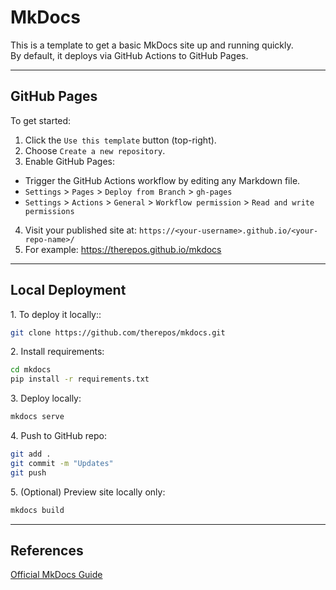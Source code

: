 # MkDocs

This is a template to get a basic MkDocs site up and running quickly.  
By default, it deploys via GitHub Actions to GitHub Pages.

---

## GitHub Pages
To get started:

1. Click the `Use this template` button (top-right).  
2. Choose `Create a new repository`.  
3. Enable GitHub Pages:  
- Trigger the GitHub Actions workflow by editing any Markdown file.  
- `Settings` > `Pages` > `Deploy from Branch` > `gh-pages`  
- `Settings` > `Actions` > `General` > `Workflow permission` > `Read and write permissions`   
4. Visit your published site at: `https://<your-username>.github.io/<your-repo-name>/`  
5. For example: https://therepos.github.io/mkdocs

---

## Local Deployment
1\. To deploy it locally::  
```bash
git clone https://github.com/therepos/mkdocs.git
```

2\. Install requirements:
```bash
cd mkdocs
pip install -r requirements.txt
```

3\. Deploy locally:
```bash
mkdocs serve
```

4\. Push to GitHub repo:
```bash
git add . 
git commit -m "Updates"
git push
```

5\. (Optional) Preview site locally only:
```bash
mkdocs build
```

---

## References
[Official MkDocs Guide](https://www.mkdocs.org/)
